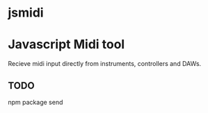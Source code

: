 jsmidi
=======

# Javascript Midi tool

Recieve midi input directly from instruments, controllers and DAWs.

## TODO
npm package 
send

